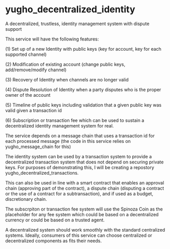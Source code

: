 # yugho_decentralized_identity
A decentralized, trustless, identity management system with dispute support

This service will have the following features:

(1) Set up of a new Identity with public keys (key for account, key for each supported channel)

(2) Modification of existing account (change public keys, add/remove/modify channel)

(3) Recovery of Identity when channels are no longer valid

(4) Dispute Resolution of Identity when a party disputes who is the proper owner of the account

(5) Timeline of public keys including validation that a given public key was valid given a transaction id

(6) Subscription or transaction fee which can be used to sustain a decentralized identity management system for real.

The service depends on a message chain that uses a transaction id for each processed message  (the code in this service relies on yugho_message_chain for this)

The identity system can be used by a transaction system to provide a decentralized transaction system that does not depend on securing private keys.  For purposes of demonstrating this, I will be creating a repostory yugho_decentralized_transactions.  

This can also be used in line with a smart contract that enables an approval chain (approving part of the contract), a dispute chain (disputing a contract or the use of a contract for a subtransaction), and if used as a budget, discretionary chain.

The subscrpiton or transaction fee system will use the Spinoza Coin as the placeholder for any fee system which could be based on a decentralized currency or could be based on a trusted agent.

A decentralized system should work smoothly with the standard centralized systems. Ideally, consumers of this service can choose centralized or decentralized components as fits their needs.
